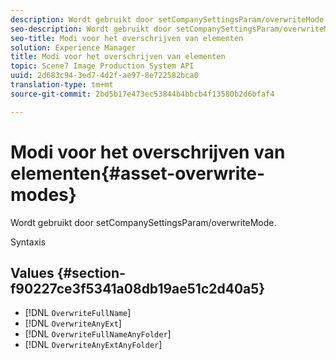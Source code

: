 ```yaml
---
description: Wordt gebruikt door setCompanySettingsParam/overwriteMode.
seo-description: Wordt gebruikt door setCompanySettingsParam/overwriteMode.
seo-title: Modi voor het overschrijven van elementen
solution: Experience Manager
title: Modi voor het overschrijven van elementen
topic: Scene7 Image Production System API
uuid: 2d683c94-3ed7-4d2f-ae97-8e722582bca0
translation-type: tm+mt
source-git-commit: 2bd5b17e473ec53844b4bbcb4f13580b2d6bfaf4

---
```



# Modi voor het overschrijven van elementen{#asset-overwrite-modes}

Wordt gebruikt door setCompanySettingsParam/overwriteMode.

Syntaxis

## Values {#section-f90227ce3f5341a08db19ae51c2d40a5}

* [!DNL `OverwriteFullName`]
* [!DNL `OverwriteAnyExt`]
* [!DNL `OverwriteFullNameAnyFolder`]
* [!DNL `OverwriteAnyExtAnyFolder`]

